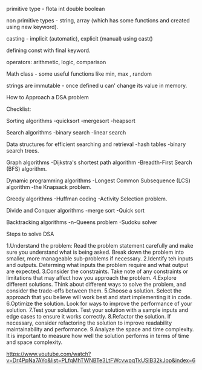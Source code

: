 
primitive type - flota int double boolean

non primitive types - string, array (which has some functions and created using new keyword).

casting - implicit (automatic), explicit (manual) using cast()

defining const with final keyword.

operators: arithmetic, logic, comparison

Math class - some useful functions like min, max , random

strings are immutable - once defined u can' change its value in memory.

How to Approach a DSA problem


Checklist:

Sorting algorithms
-quicksort
-mergesort
-heapsort

Search algorithms
-binary search
-linear search

Data structures for efficient searching and retrieval
-hash tables
-binary search trees.


Graph algorithms
-Dijkstra's shortest path algorithm
-Breadth-First Search (BFS) algorithm.

Dynamic programming algorithms
-Longest Common Subsequence (LCS) algorithm
-the Knapsack problem.

Greedy algorithms
-Huffman coding
-Activity Selection problem.

Divide and Conquer algorithms
-merge sort
-Quick sort

Backtracking algorithms
-n-Queens problem
-Sudoku solver



Steps to solve DSA

1.Understand the problem: Read the problem statement carefully and make sure you understand what is being asked. Break down the problem into smaller, more manageable sub-problems if necessary.
2.Identify teh inputs and outputs. Determing what inputs the problem require and what output are expected.
3.Consider the constraints. Take note of any constraints or limitations that may affect how you approach the problem.
4.Explore different solutions. Think about different ways to solve the problem, and consider the trade-offs between them.
5.Choose a solution. Select the approach that you believe will work best and start implementing it in code.
6.Optimize the solution. Look for ways to improve the performance of your solution.
7.Test your solution. Test your solution with a sample inputs and edge cases to ensure it works correctly. 
8.Refactor the solution. If necessary, consider refactoring the solution to improve readability maintainability and performance.
9.Analyze the space and time complexity. It is important to measure how well the solution performs in terms of time and space complexity.





https://www.youtube.com/watch?v=Dr4PpNa7AYo&list=PLfqMhTWNBTe3LtFWcvwpqTkUSlB32kJop&index=6
